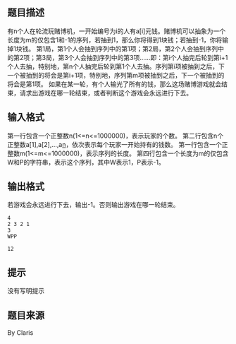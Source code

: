 


## 题目描述
有n个人在轮流玩赌博机，一开始编号为i的人有a[i]元钱。赌博机可以抽象为一个长度为m的仅包含1和-1的序列，若抽到1，那么你将得到1块钱；若抽到-1，你将输掉1块钱。
第1局，第1个人会抽到序列中的第1项；第2局，第2个人会抽到序列中的第2项；第3局，第3个人会抽到序列中的第3项......即：第i个人抽完后轮到第i+1个人去抽，特别地，第n个人抽完后轮到第1个人去抽。序列第i项被抽到之后，下一个被抽到的将会是第i+1项，特别地，序列第m项被抽到之后，下一个被抽到的将会是第1项。
如果在某一轮，有个人输光了所有的钱，那么这场赌博游戏就会结束，请求出游戏在哪一轮结束，或者判断这个游戏会永远进行下去。
## 输入格式
第一行包含一个正整数n(1<=n<=1000000)，表示玩家的个数。
第二行包含n个正整数a[1],a[2],...,a[n](1<=a[i]<=1000000)，依次表示每个玩家一开始持有的钱数。
第一行包含一个正整数m(1<=m<=1000000)，表示序列的长度。
第四行包含一个长度为m的仅包含W和P的字符串，表示这个序列，其中W表示1，P表示-1。
## 输出格式
若游戏会永远进行下去，输出-1。否则输出游戏在哪一轮结束。

```input1
4
2 3 2 1
3
WPP

```
```output1
12
```

## 提示
没有写明提示
## 题目来源
By Claris


